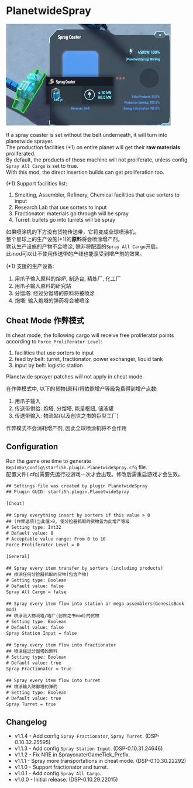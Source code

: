 # PlanetwideSpray

![demo](https://raw.githubusercontent.com/starfi5h/DSP_Mod/dev/PlanetwideSpray/img/demo1.jpg)  

If a spray coaster is set without the belt underneath, it will turn into planetwide sprayer.  
The production facilities (*1) on entire planet will get their **raw materials** proliferated.  
By default, the products of those machine will not proliferate, unless config `Spray All Cargo` is set to true.  
With this mod, the direct insertion builds can get proliferation too.  

(*1) Support facilities list:  
1. Smelting, Assembler, Refinery, Chemical facilities that use sorters to input
2. Research Lab that use sorters to input
3. Fractionator: materials go through will be spray
4. Turret: bullets go into turrets will be spray

如果喷涂机的下方没有货物传送带，它将变成全球喷涂机。  
整个星球上的生产设施(*1)的**原料**将会喷涂增产剂。  
默认生产设施的产物不会喷涂, 除非将配置的`Spray All Cargo`开启。  
此mod可以让不使用传送带的产线也能享受到增产剂的效果。  

(*1) 支援的生产设备:  
1. 用爪子输入原料的熔炉, 制造台, 精炼厂, 化工厂
2. 用爪子输入原料的研究站
3. 分馏塔: 经过分馏塔的原料将被喷涂
3. 炮塔: 输入炮塔的弹药将会被喷涂

## Cheat Mode 作弊模式

In cheat mode, the following cargo will receive free proliferator points according to `Force Proliferator Level`:  
1. facilities that use sorters to input
2. feed by belt: turret, fractionator, power exchanger, liquid tank
3. input by belt: logistic station  
  
Planetwide sprayer patches will not apply in cheat mode.  

在作弊模式中, 以下的货物(原料)将依照增产等级免费得到增产点数:
1. 用爪子输入  
2. 传送带供给: 炮塔, 分馏塔, 能量枢纽, 储液罐  
3. 传送带输入: 物流站(以及创世之书的巨型工厂)  
  
作弊模式不会消耗增产剂, 因此全球喷涂机将不会作用  

## Configuration
Run the game one time to generate `BepInEx\config\starfi5h.plugin.PlanetwideSpray.cfg` file.  
配置文件(.cfg)需要先运行过游戏一次才会出现。修改后需重启游戏才会生效。  
 
```
## Settings file was created by plugin PlanetwideSpray
## Plugin GUID: starfi5h.plugin.PlanetwideSpray

[Cheat]

## Spray everything insert by sorters if this value > 0
## (作弊选项)当此值>0, 使分捡器抓取的货物皆为此增产等级
# Setting type: Int32
# Default value: 0
# Acceptable value range: From 0 to 10
Force Proliferator Level = 0

[General]

## Spray every item transfer by sorters (including products)
## 喷涂任何分捡器抓取的货物(包含产物)
# Setting type: Boolean
# Default value: false
Spray All Cargo = false

## Spray every item flow into station or mega assemblers(GenesisBook mod)
## 喷涂流入物流塔/塔厂(创世之书mod)的货物
# Setting type: Boolean
# Default value: false
Spray Station Input = false

## Spray every item flow into fractionator
## 喷涂经过分馏塔的原料
# Setting type: Boolean
# Default value: true
Spray Fractionator = true

## Spray every item flow into turret
## 喷涂输入防御塔的弹药
# Setting type: Boolean
# Default value: true
Spray Turret = true

```

## Changelog

- v1.1.4 - Add config `Spray Fractionator`, `Spray Turret`. (DSP-0.10.32.25595)  
- v1.1.3 - Add config `Spray Station Input`. (DSP-0.10.31.24646)  
- v1.1.2 - Fix NRE in SpraycoaterGameTick_Prefix.  
- v1.1.1 - Spray more transportations in cheat mode. (DSP-0.10.30.22292)  
- v1.1.0 - Support fractionator and turret.  
- v1.0.1 - Add config `Spray All Cargo`.   
- v1.0.0 - Initial release. (DSP-0.10.29.22015)  